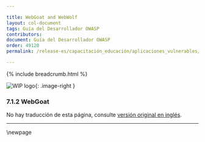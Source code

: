 ```yaml
---

title: WebGoat and WebWolf
layout: col-document
tags: Guía del Desarrollador OWASP
contributors:
document: Guía del Desarrollador OWASP
order: 49120
permalink: /release-es/capacitación_educación/aplicaciones_vulnerables/webgoat/

---
```


{% include breadcrumb.html %}

<style type="text/css">
.image-right {
  height: 180px;
  display: block;
  margin-left: auto;
  margin-right: auto;
  float: right;
}
</style>

![WIP logo](../../../../assets/images/dg_wip.png "Trabajo en curso"){: .image-right }

### 7.1.2 WebGoat

No hay traducción de esta página, consulte [versión original en inglés][release090102].

----

[release090102]: https://github.com/OWASP/www-project-developer-guide/blob/main/release/09-training-education/01-vulnerable-apps/02-webgoat.md

\newpage

